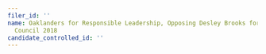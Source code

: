 ```yaml
---
filer_id: ''
name: Oaklanders for Responsible Leadership, Opposing Desley Brooks for Oakland City
  Council 2018
candidate_controlled_id: ''
---
```

